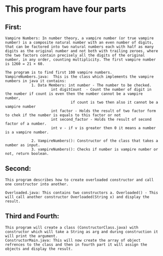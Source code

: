 # This program have four  parts 

## First:
	Vampire Numbers: In number theory, a vampire number (or true vampire number) is a composite natural number with an even number of digits, that can be factored into two natural numbers each with half as many digits as the original number and not both with trailing zeroes, where the two factors contain precisely all the digits of the original number, in any order, counting multiplicity. The first vampire number is 1260 = 21 × 60.

	The program is to find first 100 vampire numbers.
	VampireNumbers.java:  This is the class which implements the vampire numbers in java it contains:
				1. Data Members: int number - The number to be checked.
						 int digitCount  - Count the number of digit in the number if count is even then the number cannot be a vampire number,
							      if count is two then also it cannot be a vampire number
						 int factor - Holds the result of two factor form to chek if the number is equals to this factor or not
						 int second_factor - Holds the result of second factor of a number.
						 int v - if v is greater then 0 it means a number is a vampire number.

				2. VampireNumbers(): Constructor of the class that takes a number as input.
				3. vampireNumbers(): Checks if number is vampire number or not, return boolean.

## Second:
	This program describes how to create overloaded constructor and call one constructor into another.

	Overloaded.java: This contains two constructors a. Overloaded() - This will call another constructor Overloaded(String x) and display the result.


## Third and Fourth:

	This program will create a class (ConstructorClass.java) with constructor which will take a String as arg and during construction it will print the argument.
	ConstructorMain.java: This will now create the array of object refrences to the class and then in fourth part it will assign the objects and display the result.

 

